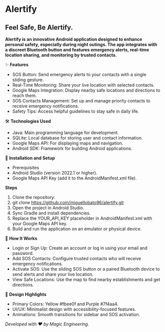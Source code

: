 # Alertify
## Feel Safe, Be Alertify.
**Alertify is an innovative Android application designed to enhance personal safety, especially during night outings. The app integrates with a discreet Bluetooth button and features emergency alerts, real-time location sharing, and monitoring by trusted contacts.**

✨ **Features**<br/>
  - SOS Button: Send emergency alerts to your contacts with a single sliding gesture.
  - Real-Time Monitoring: Share your live location with selected contacts.
  - Google Maps Integration: Display nearby safe locations and directions to reach them.
  - SOS Contacts Management: Set up and manage priority contacts to receive emergency notifications.
  - Safety Tips: Access helpful guidelines to stay safe in daily life.

🛠️ **Technologies Used**<br/>  
  - Java: Main programming language for development.
  - SQLite: Local database for storing user and contact information.
  - Google Maps API: For displaying maps and navigation.
  - Android SDK: Framework for building Android applications.
  
📱 **Installation and Setup**<br/>
  - Prerequisites
  - Android Studio (version 2022.1 or higher).
  - Google Maps API Key (add it to the AndroidManifest.xml file).
  
**Steps**<br/>  
  1. Clone the repository:
  2. git clone https://github.com/miguellobato96/alertify.git
  3. Open the project in Android Studio.
  4. Sync Gradle and install dependencies.
  5. Replace the YOUR_API_KEY placeholder in AndroidManifest.xml with your Google Maps API key.
  6. Build and run the application on an emulator or physical device.

🧲 **How It Works**<br/>  
  - Login or Sign Up: Create an account or log in using your email and password.
  - Add SOS Contacts: Configure trusted contacts who will receive emergency notifications.
  - Activate SOS: Use the sliding SOS button or a paired Bluetooth device to send alerts and share your live location.
  - View Safe Locations: Use the map to find nearby establishments and get directions.

🎨 **Design Highlights**<br/>  
  - Primary Colors: Yellow #fbee0f and Purple #7f4aa4.
  - UI/UX: Minimalist design with accessibility-focused features.
  - Animations: Smooth transitions for sidebar and SOS activation.

*Developed with ❤️ by Magic Engineering.*
